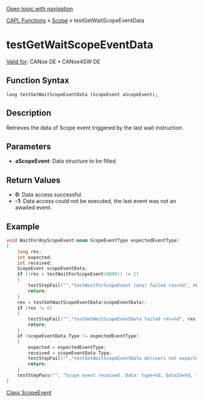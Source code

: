 [Open topic with navigation](../../../../../CANoeDEFamily.htm#Topics/CAPLFunctions/Test/Functions/CAPLfunctionTestGetWaitScopeEventData.md)

[CAPL Functions](../../CAPLfunctions.md) » [Scope](../../Scope/CAPLfunctionsScopeOverview.md) » testGetWaitScopeEventData

# testGetWaitScopeEventData

[Valid for](../../../Shared/FeatureAvailability.md):  CANoe DE • CANoe4SW DE

## Function Syntax

```
long testGetWaitScopeEventData (ScopeEvent aScopeEvent);
```

## Description

Retrieves the data of Scope event triggered by the last wait instruction.

## Parameters

- **aScopeEvent**: Data structure to be filled.

## Return Values

- **0**: Data access successful.
- **-1**: Data access could not be executed, the last event was not an awaited event.

## Example

```c
void WaitForAnyScopeEvent(enum ScopeEventType expectedEventType)
{
    long res;
    int expected;
    int received;
    ScopeEvent scopeEventData;
    if ((res = testWaitForScopeEvent(8000)) != 1)
    {
        testStepFail("","testWaitForScopeEvent (any) failed res=%d", res);
        return;
    }
    res = testGetWaitScopeEventData(scopeEventData);
    if (res != 0)
    {
        testStepFail("","testGetWaitScopeEventData failed res=%d", res);
        return;
    }
    if (scopeEventData.Type != expectedEventType)
    {
        expected = expectedEventType;
        received = scopeEventData.Type;
        testStepFail("","testGetWaitScopeEventData delivers not expected event type: expected = %d, received = %d", expected, received);
        return;
    }
    testStepPass("", "Scope event received. Data: type=%d, DataId=%d, Time=%I64d", (int)scopeEventData.Type, (int)scopeEventData.DataID, scopeEventData.Time);
}
```

[Class ScopeEvent](../../Scope/Classes/CAPLfunctionsScopeEvent.md)
